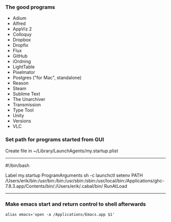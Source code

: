 ### The good programs
* Adium
* Alfred
* AppViz 2
* Colloquy
* Dropbox
* Dropfix
* Flux
* GitHub
* iOrdning
* LightTable
* Pixelmator
* Postgres ("for Mac", standalone)
* Reason
* Steam
* Sublime Text
* The Unarchiver
* Transmission
* Type Tool
* Unity
* Versions
* VLC



### Set path for programs started from GUI

Create file in ~/Library/LaunchAgents/my.startup.plist

------------------------------------------
#!/bin/bash

<?xml version="1.0" encoding="UTF-8"?>
<!DOCTYPE plist PUBLIC "-//Apple//DTD PLIST 1.0//EN" "http://www.apple.com/DTDs/PropertyList-1.0.dtd">
<plist version="1.0">
<dict>
  <key>Label</key>
  <string>my.startup</string>
  <key>ProgramArguments</key>
  <array>
    <string>sh</string>
    <string>-c</string>
    <string>launchctl setenv PATH /Users/erik/bin:/usr/bin:/bin:/usr/sbin:/sbin:/usr/local/bin:/Applications/ghc-7.8.3.app/Contents/bin/:/Users/erik/.cabal/bin/</string>
  </array>
  <key>RunAtLoad</key>
  <true/>
</dict>
</plist>

------------------------------------------

### Make emacs start and return control to shell afterwards

    alias emacs='open -a /Applications/Emacs.app $1'




